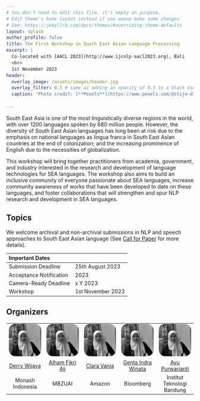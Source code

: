 ```yaml
---
# You don't need to edit this file, it's empty on purpose.
# Edit theme's home layout instead if you wanna make some changes
# See: https://jekyllrb.com/docs/themes/#overriding-theme-defaults
layout: splash
author_profile: false
title: The First Workshop in South East Asian Language Processing
excerpt: |
  Co-located with [AACL 2023](http://www.ijcnlp-aacl2023.org), Bali
  <br>
  1st November 2023
header:
  overlay_image: /assets/images/header.jpg
  overlay_filter: 0.5 # same as adding an opacity of 0.5 to a black background
  caption: "Photo credit: [**Pexels**](https://www.pexels.com/@stijn-dijkstra-1306815/)"

---
```


South East Asia is one of the most linguistically diverse regions in the world, with over 1200 languages spoken by 680 million people. However, the diversity of South East Asian languages has long been at risk due to the emphasis on national languages as lingua franca in South East Asian countries at the end of colonization; and the increasing prominence of English due to the necessities of globalization. 

This workshop will bring together practitioners from academia, government, and industry interested in the research and development of language technologies for SEA languages. The workshop also aims to build an inclusive community of everyone passionate about SEA languages, increase community awareness of works that have been developed to date on these languages, and foster collaborations that will strengthen and spur NLP research and development in SEA languages. 

## Topics

We welcome archival and non-archival submissions in NLP and speech approaches to South East Asian language (See [Call for Paper](https://sealp-workshop.github.io/calls) for more details). 

| Important Dates |  |
| :---  | :--- |
| Submission Deadline | 25th August 2023 |
| Acceptance Notification |  2023 |
| Camera-Ready Deadline | x Y 2023 |
| Workshop | 1st November 2023 |


## Organizers

<table border="0" style="width:100%">
    <tbody>
        <tr>
            <td border="0" width="20%"><img src="assets/images/derry.jpg" width="200px" style="border-radius: 20%"></td>
            <td border="0"  width="20%"><img src="assets/images/derry.jpg" width="200px" style="border-radius: 20%"></td>
            <td border="0"  width="20%"><img src="assets/images/derry.jpg" width="200px" style="border-radius: 20%"></td>
            <td border="0"  width="20%"><img src="assets/images/derry.jpg" width="200px" style="border-radius: 20%"></td>
            <td border="0"  width="20%"><img src="assets/images/derry.jpg" width="200px" style="border-radius: 20%"></td>
        </tr>
        <tr>
            <td border="0"  style="text-align:center"><a href="https://derrywijaya.github.io/web/">Derry Wijaya</a></td>
            <td border="0"  style="text-align:center"><a href="https://derrywijaya.github.io/web/">Alham Fikri Aji</a></td>
            <td border="0"  style="text-align:center"><a href="https://derrywijaya.github.io/web/">Clara Vania</a></td>
            <td border="0"  style="text-align:center"><a href="https://derrywijaya.github.io/web/">Genta Indra Winata</a></td>
            <td border="0"  style="text-align:center"><a href="https://derrywijaya.github.io/web/">Ayu Purwarianti</a></td>
        </tr>
          <tr>
            <td border="0"  style="text-align:center">Monash Indonesia</td>
            <td border="0"  style="text-align:center">MBZUAI</td>
            <td border="0"  style="text-align:center">Amazon</td>
            <td border="0"  style="text-align:center">Bloomberg</td>
            <td border="0"  style="text-align:center">Institut Teknologi Bandung</td>
        </tr>
    </tbody>
</table>
